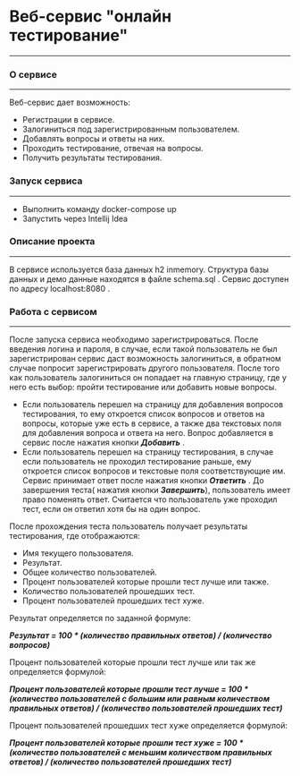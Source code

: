# **Веб-сервис "онлайн тестирование"**
_______________________________

### О сервисе
_____________

Веб-сервис дает возможность:
   *  Регистрации в сервисе.
   *  Залогиниться под зарегистрированным пользователем.
   *  Добавлять вопросы и ответы на них.
   *  Проходить тестирование, отвечая на вопросы.
   *  Получить результаты тестирования.
   
   
### Запуск сервиса
__________________
   
 * Выполнить команду docker-compose up  
 * Запустить через Intellij Idea
 
### Описание проекта
____________________

В сервисе используется база данных h2 inmemory. Структура базы данных и демо данные находятся в файле schema.sql . 
Сервис доступен по адресу localhost:8080 .
   
### Работа с сервисом
_________________

После запуска сервиса необходимо зарегистрироваться. После введения логина и пароля, в случае, если такой пользователь 
не был зарегистрирован сервис даст возможность залогиниться, в обратном случае попросит зарегистрировать другого пользователя.
После того как пользователь залогиниться он попадает на главную страницу, где у него есть выбор: пройти тестирование или
добавить новые вопросы. 
* Если пользователь перешел на страницу для добавления вопросов тестирования, то ему откроется список вопросов и ответов на вопросы,
 которые уже есть в сервисе, а также два текстовых поля для добавления вопроса и ответа на него. Вопрос добавляется в 
 сервис после  нажатия кнопки _**Добавить**_ .
* Если пользователь перешел на страницу тестирования, в случае если пользователь не проходил тестирование раньше,
ему откроется список вопросов и текстовые поля соответствующие им. Сервис принимает ответ после нажатия кнопки
 **_Ответить_** . До завершения теста( нажатия кнопки **_Завершить_**), пользователь имеет право поменять ответ.
 Считается что пользователь уже проходил тест, если он ответил хотя бы на один вопрос.
 
 После прохождения теста пользователь получает результаты тестирования, где отображаются:
 * Имя текущего пользователя.
 * Результат.
 * Общее количество пользователей.
 * Процент пользователей которые прошли тест лучше или также.
 * Количество пользователей прошедших тест.
 * Процент пользователей прошедших тест хуже.
 
 
 Результат определяется по заданной формуле:  
 
 _**Результат = 100 * (количество правильных ответов) /  (количество вопросов)**_
 
 Процент пользователей которые прошли тест лучше или так же определяется формулой:
 
 _**Процент пользователей которые прошли тест лучше = 100 * (количество пользователей с большим или равным количеством правильных ответов) / (количество пользователей прошедших тест)**_
 
 Процент пользователей прошедших тест хуже определяется формулой:
 
 _**Процент пользователей которые прошли тест хуже = 100 * (количество пользователей с меньшим количеством правильных ответов) / (количество пользователей прошедших тест)**_
 
 
  
 

